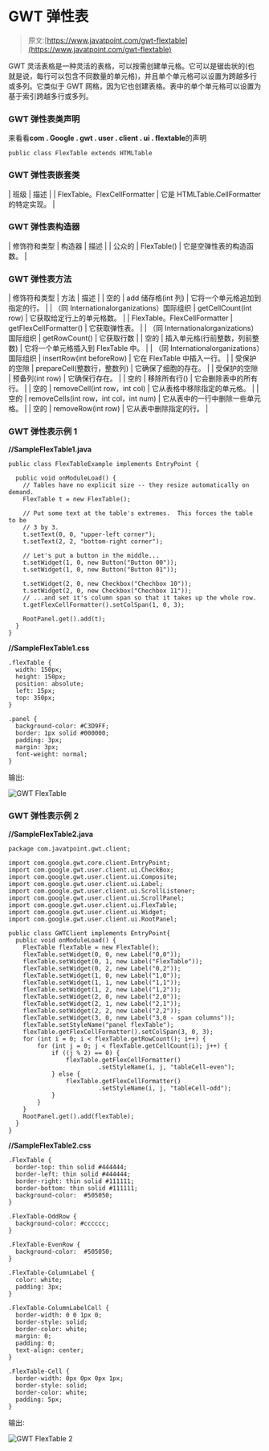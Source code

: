 # GWT 弹性表

> 原文:[https://www.javatpoint.com/gwt-flextable](https://www.javatpoint.com/gwt-flextable)

GWT 灵活表格是一种灵活的表格，可以按需创建单元格。它可以是锯齿状的(也就是说，每行可以包含不同数量的单元格)，并且单个单元格可以设置为跨越多行或多列。它类似于 GWT 网格，因为它也创建表格。表中的单个单元格可以设置为基于索引跨越多行或多列。

### GWT 弹性表类声明

来看看**com . Google . gwt . user . client . ui . flextable**的声明

```
public class FlexTable extends HTMLTable

```

### GWT 弹性表嵌套类

| 班级 | 描述 |
| FlexTable。FlexCellFormatter | 它是 HTMLTable.CellFormatter 的特定实现。 |

### GWT 弹性表构造器

| 修饰符和类型 | 构造器 | 描述 |
| 公众的 | FlexTable() | 它是空弹性表的构造函数。 |

### GWT 弹性表方法

| 修饰符和类型 | 方法 | 描述 |
| 空的 | add 储存格(int 列) | 它将一个单元格追加到指定的行。 |
| （同 Internationalorganizations）国际组织 | getCellCount(int row) | 它获取给定行上的单元格数。 |
| FlexTable。FlexCellFormatter | getFlexCellFormatter() | 它获取弹性表。 |
| （同 Internationalorganizations）国际组织 | getRowCount() | 它获取行数 |
| 空的 | 插入单元格(行前整数，列前整数) | 它将一个单元格插入到 FlexTable 中。 |
| （同 Internationalorganizations）国际组织 | insertRow(int beforeRow) | 它在 FlexTable 中插入一行。 |
| 受保护的空隙 | prepareCell(整数行，整数列) | 它确保了细胞的存在。 |
| 受保护的空隙 | 预备列(int row) | 它确保行存在。 |
| 空的 | 移除所有行() | 它会删除表中的所有行。 |
| 空的 | removeCell(int row，int col) | 它从表格中移除指定的单元格。 |
| 空的 | removeCells(int row，int col，int num) | 它从表中的一行中删除一些单元格。 |
| 空的 | removeRow(int row) | 它从表中删除指定的行。 |

### GWT 弹性表示例 1

**//SampleFlexTable1.java**

```
public class FlexTableExample implements EntryPoint {

  public void onModuleLoad() {
    // Tables have no explicit size -- they resize automatically on demand.
    FlexTable t = new FlexTable();

    // Put some text at the table's extremes.  This forces the table to be
    // 3 by 3.
    t.setText(0, 0, "upper-left corner");
    t.setText(2, 2, "bottom-right corner");

    // Let's put a button in the middle...
    t.setWidget(1, 0, new Button("Button 00"));
    t.setWidget(1, 0, new Button("Button 01"));

	t.setWidget(2, 0, new Checkbox("Chechbox 10"));
	t.setWidget(2, 0, new Checkbox("Chechbox 11"));
    // ...and set it's column span so that it takes up the whole row.
    t.getFlexCellFormatter().setColSpan(1, 0, 3);

    RootPanel.get().add(t);
  }
}

```

**//SampleFlexTable1.css**

```
.flexTable {
  width: 150px;
  height: 150px;
  position: absolute; 
  left: 15px; 
  top: 350px;  
}

.panel {
  background-color: #C3D9FF;
  border: 1px solid #000000;
  padding: 3px;
  margin: 3px;
  font-weight: normal;  
}

```

输出:

![GWT FlexTable ](../Images/98d9dcb22b31bb455babb9978d314c10.png)

### GWT 弹性表示例 2

**//SampleFlexTable2.java**

```
package com.javatpoint.gwt.client;

import com.google.gwt.core.client.EntryPoint;
import com.google.gwt.user.client.ui.CheckBox;
import com.google.gwt.user.client.ui.Composite;
import com.google.gwt.user.client.ui.Label;
import com.google.gwt.user.client.ui.ScrollListener;
import com.google.gwt.user.client.ui.ScrollPanel;
import com.google.gwt.user.client.ui.FlexTable;
import com.google.gwt.user.client.ui.Widget;
import com.google.gwt.user.client.ui.RootPanel;

public class GWTClient implements EntryPoint{
  public void onModuleLoad() {
    FlexTable flexTable = new FlexTable();
    flexTable.setWidget(0, 0, new Label("0,0"));
    flexTable.setWidget(0, 1, new Label("FlexTable"));
    flexTable.setWidget(0, 2, new Label("0,2"));
    flexTable.setWidget(1, 0, new Label("1,0"));
    flexTable.setWidget(1, 1, new Label("1,1"));
    flexTable.setWidget(1, 2, new Label("1,2"));
    flexTable.setWidget(2, 0, new Label("2,0"));
    flexTable.setWidget(2, 1, new Label("2,1"));
    flexTable.setWidget(2, 2, new Label("2,2"));
    flexTable.setWidget(3, 0, new Label("3,0 - span columns"));
    flexTable.setStyleName("panel flexTable");
    flexTable.getFlexCellFormatter().setColSpan(3, 0, 3);
    for (int i = 0; i < flexTable.getRowCount(); i++) {
        for (int j = 0; j < flexTable.getCellCount(i); j++) {
            if ((j % 2) == 0) {
                flexTable.getFlexCellFormatter()
                         .setStyleName(i, j, "tableCell-even");
            } else {
                flexTable.getFlexCellFormatter()
                         .setStyleName(i, j, "tableCell-odd");
            }
        }
    }
    RootPanel.get().add(flexTable);
  }
}

```

**//SampleFlexTable2.css**

```
.FlexTable {
  border-top: thin solid #444444;
  border-left: thin solid #444444;
  border-right: thin solid #111111;
  border-bottom: thin solid #111111;
  background-color:  #505050;
}

.FlexTable-OddRow {
  background-color: #cccccc;
}

.FlexTable-EvenRow {
  background-color:  #505050;
}

.FlexTable-ColumnLabel {
  color: white;
  padding: 3px;
}

.FlexTable-ColumnLabelCell {
  border-width: 0 0 1px 0;
  border-style: solid;
  border-color: white;
  margin: 0;
  padding: 0;
  text-align: center;
}

.FlexTable-Cell {
  border-width: 0px 0px 0px 1px;
  border-style: solid;
  border-color: white;
  padding: 5px;
}

```

输出:

![GWT FlexTable 2](../Images/bd940b11d1cec033a452e135dcbd7188.png)